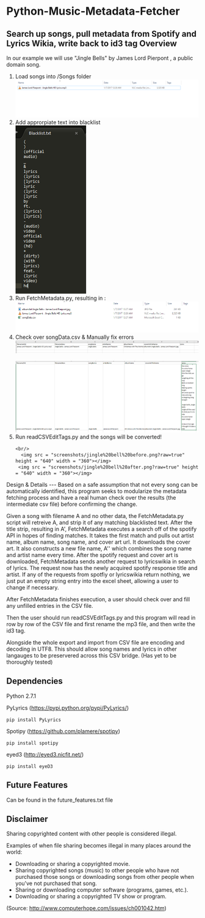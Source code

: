 # Python-Music-Metadata-Fetcher
Search up songs, pull metadata from Spotify and Lyrics Wikia, write back to id3 tag
Overview
---
In our example we will use "Jingle Bells" by James Lord Pierpont , a public domain song.
  
<ol>
  <li>Load songs into /Songs folder <br/><img src = "screenshots/before.PNG?raw=true"></img></li>

  <li>Add approrpiate text into blacklist <br/> <img src = "screenshots/blacklist.PNG?raw=true"></img></li>
  <li>Run FetchMetadata.py, resulting in : 
      <br/>
      <img src = "screenshots/middle.PNG?raw=true"></img>
</li>
  <li>Check over songData.csv & Manually fix errors  
    <br/> <img src = "screenshots/csv.PNG?raw=true"></img>
    <br/>
    <br/> <img src = "screenshots/manual add.PNG?raw=true"></img>
  </li>
  <li>Run readCSVEditTags.py and the songs will be converted!

    <br/>
      <img src = "screenshots/jingle%20bell%20before.png?raw=true" height = "640" width = "360"></img>
     <img src = "screenshots/jingle%20bell%20after.png?raw=true" height = "640" width = "360"></img>
  </li>
</ol>
Design & Details
---
Based on a safe assumption that not every song can be automatically identified, this program seeks to modularize the metadata fetching process and have a real human check over the results (the intermediate csv file) before confirming the change.

Given a song with filename A and no other data, the FetchMetadata.py script will retreive A, and strip it of any matching blacklisted text. After the title strip, resulting in A', FetchMetadata executes a search off of the spotify API in hopes of finding matches. It takes the first match and pulls out artist name, album name, song name, and cover art url. It downloads the cover art. It also constructs a new file name, A'' which combines the song name and artist name every time. After the spotify request and cover art is downloaded, FetchMetadata sends another request to lyricswikia in search of lyrics. The request now has the newly acquired spotify response title and artist. If any of the requests from spotfiy or lyricswikia return nothing, we just put an empty string entry into the excel sheet, allowing a user to change if necessary.

After FetchMetadata finishes execution, a user should check over and fill any unfilled entries in the CSV file. 

Then the user should run readCSVEditTags.py and this program will read in row by row of the CSV file and first rename the mp3 file, and then write the id3 tag. 

Alongside the whole export and import from CSV file are encoding and decoding in UTF8. This should allow song names and lyrics in other langauges to be preservered across this CSV bridge. (Has yet to be thoroughly tested)

Dependencies
---
Python 2.7.1


PyLyrics (https://pypi.python.org/pypi/PyLyrics/)
```
pip install PyLyrics
```
Spotipy (https://github.com/plamere/spotipy)
```
pip install spotipy
```
eyed3 (http://eyed3.nicfit.net/)
```
pip install eyeD3
```
Future Features
---
Can be found in the future_features.txt file

Disclaimer
---
Sharing copyrighted content with other people is considered illegal. 

Examples of when file sharing becomes illegal in many places around the world:
- Downloading or sharing a copyrighted movie.
- Sharing copyrighted songs (music) to other people who have not purchased those songs or downloading songs from other people when you've not purchased that song.
- Sharing or downloading computer software (programs, games, etc.).
- Downloading or sharing a copyrighted TV show or program.

(Source: http://www.computerhope.com/issues/ch001042.htm)
